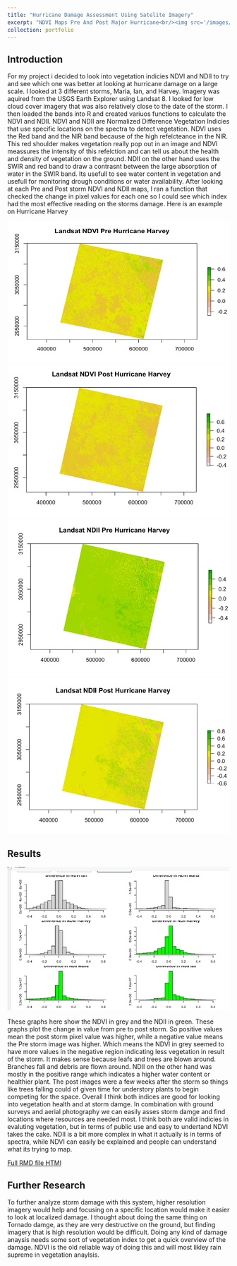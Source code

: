 ```yaml
---
title: "Hurricane Damage Assessment Using Satelite Imagery"
excerpt: "NDVI Maps Pre And Post Major Hurricane<br/><img src='/images/Harvey.png'>"
collection: portfolio
---
```


## Introduction
   For my project i decided to look into vegetation indicies NDVI and NDII to try and see which one was better at looking at hurricane damage on a large scale. I looked at 3 different storms, Maria, Ian, and Harvey. Imagery was aquired from the USGS Earth Explorer using Landsat 8. I looked for low cloud cover imagery that was also relatively close to the date of the storm. I then loaded the bands into R and created variuos functions to calculate the NDVI and NDII.
   NDVI and NDII are Normalized Difference Vegetation Indicies that use specific locations on the spectra to detect vegetation. NDVI uses the Red band and the NIR band because of the high refelcteance in the NIR. This red shoulder makes vegetation really pop out in an image and NDVI meassures the intensity of this refelction and can tell us about the health and density of vegetation on the ground. NDII on the other hand uses the SWIR and red band to draw a contrasnt between the large absorption of water in the SWIR band. Its usefull to see water content in vegetation and usefull for monitoring drough conditions or water availability.
   After looking at each Pre and Post storm NDVI and NDII maps, I ran a function that checked the change in pixel values for each one so I could see which index had the most effective reading on the storms damage.  Here is an example on Hurricane Harvey
     
   ![Harvey](/images/Pre.png "Pre NDVI Harvey")
   ![Harvey](/images/Post.png "Post NDVI Harvey")
   ![Harveyii](/images/PreII.png "Pre NDII Harvey")
   ![Harveyii2](/images/PostII.png "Post NDII Harvey")
     
 ## Results
   
   ![Overall](/images/OverallGraphs.png "OverallGraphs")
   
  These graphs here show the NDVI in grey and the NDII in green. These graphs plot the change in value from pre to post storm. So positive values mean the post storm pixel value was higher, while a negative value means the Pre storm image was higher. Which means the NDVI in grey seemed to have more values in the negative region indicating less vegetation in result of the storm. It makes sense because leafs and trees are blown around. Branches fall and debris are flown around. NDII on the other hand was mostly in the positive range which indicates a higher water content or healthier plant. The post images were a few weeks after the storm so things like trees falling could of given time for understory plants to begin competing for the space. Overall I think both indices are good for looking into vegetation health and at storm damge. In combination with ground surveys and aerial photography we can easily asses storm damge and find locations where resources are needed most.
  I think both are valid indicies in evaluting vegetation, but in terms of public use and easy to undertand NDVI takes the cake. NDII is a bit more complex in what it actually is in terms of spectra, while NDVI can easily be explained and people can understand what its trying to map. 
   
<a href="https://maxcoops123.github.io/portfolio/finalprojectNDVI.html" target="_blank">Full RMD file HTMl</a>
   
## Further Research

  To further analyze storm damage with this system, higher resolution imagery would help and focusing on a specific location would make it easier to look at localized damage. I thought about doing the same thing on Tornado damge, as they are very destructive on the ground, but finding imagery that is high resolution would be difficult. Doing any kind of damage anaysis needs some sort of vegetation index to get a quick overview of the damage. NDVI is the old reliable way of doing this and will most likley rain supreme in vegetation anaylsis.
